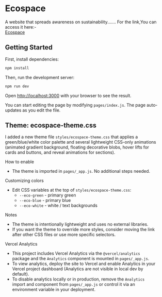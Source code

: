# Ecospace
A website that spreads awareness on sustainability.......
For the link,You can access it here:- <br>
<a href="https://praneet1503.github.io/Ecospace/"> Ecospace</a>

## Getting Started

First, install dependencies:

```bash
npm install
```

Then, run the development server:

```bash
npm run dev
```

Open [http://localhost:3000](http://localhost:3000) with your browser to see the result.

You can start editing the page by modifying `pages/index.js`. The page auto-updates as you edit the file.

## Theme: ecospace-theme.css

I added a new theme file `styles/ecospace-theme.css` that applies a green/blue/white color palette and several lightweight CSS-only animations (animated gradient background, floating decorative blobs, hover lifts for cards and buttons, and reveal animations for sections).

How to enable
- The theme is imported in `pages/_app.js`. No additional steps needed.

Customizing colors
- Edit CSS variables at the top of `styles/ecospace-theme.css`:
	- `--eco-green` - primary green
	- `--eco-blue` - primary blue
	- `--eco-white` - white / text backgrounds

Notes
- The theme is intentionally lightweight and uses no external libraries.
- If you want the theme to override more styles, consider moving the link after other CSS files or use more specific selectors.

Vercel Analytics
- This project includes Vercel Analytics via the `@vercel/analytics` package and the `Analytics` component is mounted in `pages/_app.js`.
- To view analytics, deploy the site to Vercel and enable Analytics in your Vercel project dashboard (Analytics are not visible in local dev by default).
- To disable analytics locally or in production, remove the `Analytics` import and component from `pages/_app.js` or control it via an environment variable in your deployment.
